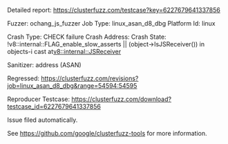 Detailed report: https://clusterfuzz.com/testcase?key=6227679641337856

Fuzzer: ochang_js_fuzzer
Job Type: linux_asan_d8_dbg
Platform Id: linux

Crash Type: CHECK failure
Crash Address: 
Crash State:
  !v8::internal::FLAG_enable_slow_asserts || (object->IsJSReceiver()) in objects-i
  cast
  at<v8::internal::JSReceiver>
  
Sanitizer: address (ASAN)

Regressed: https://clusterfuzz.com/revisions?job=linux_asan_d8_dbg&range=54594:54595

Reproducer Testcase: https://clusterfuzz.com/download?testcase_id=6227679641337856

Issue filed automatically.

See https://github.com/google/clusterfuzz-tools for more information.